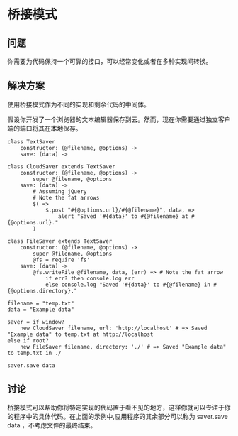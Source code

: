 # 桥接模式

## 问题

你需要为代码保持一个可靠的接口，可以经常变化或者在多种实现间转换。

## 解决方案

使用桥接模式作为不同的实现和剩余代码的中间体。

假设你开发了一个浏览器的文本编辑器保存到云。然而，现在你需要通过独立客户端的端口将其在本地保存。
```
class TextSaver
    constructor: (@filename, @options) ->
    save: (data) ->

class CloudSaver extends TextSaver
    constructor: (@filename, @options) ->
        super @filename, @options
    save: (data) ->
        # Assuming jQuery
        # Note the fat arrows
        $( =>
            $.post "#{@options.url}/#{@filename}", data, =>
                alert "Saved '#{data}' to #{@filename} at #{@options.url}."
        )

class FileSaver extends TextSaver
    constructor: (@filename, @options) ->
        super @filename, @options
        @fs = require 'fs'
    save: (data) ->
        @fs.writeFile @filename, data, (err) => # Note the fat arrow
            if err? then console.log err
            else console.log "Saved '#{data}' to #{@filename} in #{@options.directory}."

filename = "temp.txt"
data = "Example data"

saver = if window?
    new CloudSaver filename, url: 'http://localhost' # => Saved "Example data" to temp.txt at http://localhost
else if root?
    new FileSaver filename, directory: './' # => Saved "Example data" to temp.txt in ./

saver.save data
```

## 讨论

桥接模式可以帮助你将特定实现的代码置于看不见的地方，这样你就可以专注于你的程序中的具体代码。在上面的示例中,应用程序的其余部分可以称为 saver.save data ，不考虑文件的最终结束。








